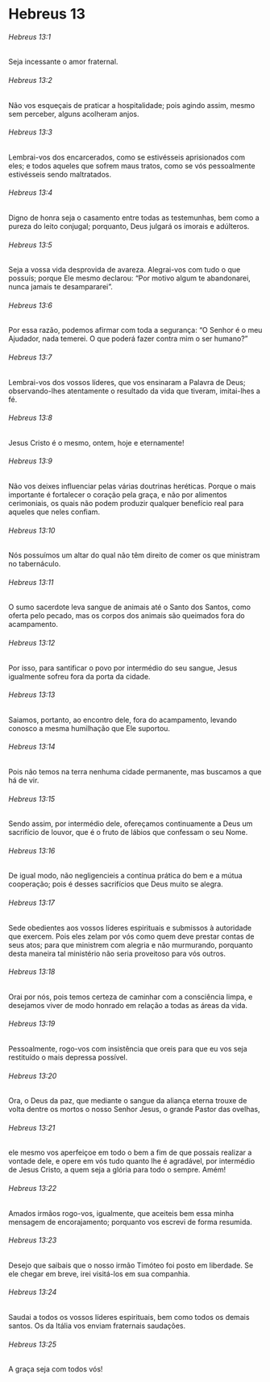 # Hebreus 13

###### Hebreus 13:1

Seja incessante o amor fraternal.

###### Hebreus 13:2

Não vos esqueçais de praticar a hospitalidade; pois agindo assim, mesmo sem perceber, alguns acolheram anjos.

###### Hebreus 13:3

Lembrai-vos dos encarcerados, como se estivésseis aprisionados com eles; e todos aqueles que sofrem maus tratos, como se vós pessoalmente estivésseis sendo maltratados.

###### Hebreus 13:4

Digno de honra seja o casamento entre todas as testemunhas, bem como a pureza do leito conjugal; porquanto, Deus julgará os imorais e adúlteros.

###### Hebreus 13:5

Seja a vossa vida desprovida de avareza. Alegrai-vos com tudo o que possuís; porque Ele mesmo declarou: “Por motivo algum te abandonarei, nunca jamais te desampararei”.

###### Hebreus 13:6

Por essa razão, podemos afirmar com toda a segurança: “O Senhor é o meu Ajudador, nada temerei. O que poderá fazer contra mim o ser humano?”

###### Hebreus 13:7

Lembrai-vos dos vossos líderes, que vos ensinaram a Palavra de Deus; observando-lhes atentamente o resultado da vida que tiveram, imitai-lhes a fé.

###### Hebreus 13:8

Jesus Cristo é o mesmo, ontem, hoje e eternamente!

###### Hebreus 13:9

Não vos deixes influenciar pelas várias doutrinas heréticas. Porque o mais importante é fortalecer o coração pela graça, e não por alimentos cerimoniais, os quais não podem produzir qualquer benefício real para aqueles que neles confiam.

###### Hebreus 13:10

Nós possuímos um altar do qual não têm direito de comer os que ministram no tabernáculo.

###### Hebreus 13:11

O sumo sacerdote leva sangue de animais até o Santo dos Santos, como oferta pelo pecado, mas os corpos dos animais são queimados fora do acampamento.

###### Hebreus 13:12

Por isso, para santificar o povo por intermédio do seu sangue, Jesus igualmente sofreu fora da porta da cidade.

###### Hebreus 13:13

Saiamos, portanto, ao encontro dele, fora do acampamento, levando conosco a mesma humilhação que Ele suportou.

###### Hebreus 13:14

Pois não temos na terra nenhuma cidade permanente, mas buscamos a que há de vir.

###### Hebreus 13:15

Sendo assim, por intermédio dele, ofereçamos continuamente a Deus um sacrifício de louvor, que é o fruto de lábios que confessam o seu Nome.

###### Hebreus 13:16

De igual modo, não negligencieis a contínua prática do bem e a mútua cooperação; pois é desses sacrifícios que Deus muito se alegra.

###### Hebreus 13:17

Sede obedientes aos vossos líderes espirituais e submissos à autoridade que exercem. Pois eles zelam por vós como quem deve prestar contas de seus atos; para que ministrem com alegria e não murmurando, porquanto desta maneira tal ministério não seria proveitoso para vós outros.

###### Hebreus 13:18

Orai por nós, pois temos certeza de caminhar com a consciência limpa, e desejamos viver de modo honrado em relação a todas as áreas da vida.

###### Hebreus 13:19

Pessoalmente, rogo-vos com insistência que oreis para que eu vos seja restituído o mais depressa possível.

###### Hebreus 13:20

Ora, o Deus da paz, que mediante o sangue da aliança eterna trouxe de volta dentre os mortos o nosso Senhor Jesus, o grande Pastor das ovelhas,

###### Hebreus 13:21

ele mesmo vos aperfeiçoe em todo o bem a fim de que possais realizar a vontade dele, e opere em vós tudo quanto lhe é agradável, por intermédio de Jesus Cristo, a quem seja a glória para todo o sempre. Amém!

###### Hebreus 13:22

Amados irmãos rogo-vos, igualmente, que aceiteis bem essa minha mensagem de encorajamento; porquanto vos escrevi de forma resumida.

###### Hebreus 13:23

Desejo que saibais que o nosso irmão Timóteo foi posto em liberdade. Se ele chegar em breve, irei visitá-los em sua companhia.

###### Hebreus 13:24

Saudai a todos os vossos líderes espirituais, bem como todos os demais santos. Os da Itália vos enviam fraternais saudações.

###### Hebreus 13:25

A graça seja com todos vós!

